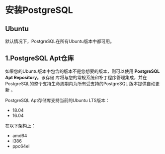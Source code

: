 安装PostgreSQL
===================================================================================
## Ubuntu
默认情况下，PostgreSQL在所有Ubuntu版本中都可用。

## 1.PostgreSQL Apt仓库
如果您的Ubuntu版本中包含的版本不是您想要的版本，则可以使用 **PostgreSQL Apt Repository**。该存储
库将与您的常规系统和补丁程序管理集成，并在PostgreSQL的整个支持生命周期内为所有受支持的PostgreSQL
版本提供自动更新 。

PostgreSQL Apt存储库支持当前的Ubuntu LTS版本：
+ 18.04
+ 16.04

在以下架构上：
+ amd64
+ i386
+ ppc64el

